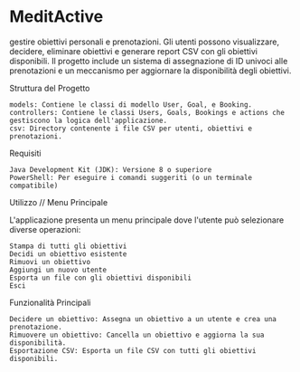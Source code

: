 # MeditActive
 
gestire obiettivi personali e prenotazioni. Gli utenti possono visualizzare, decidere, eliminare obiettivi e generare report CSV con gli obiettivi disponibili. Il progetto include un sistema di assegnazione di ID univoci alle prenotazioni e un meccanismo per aggiornare la disponibilità degli obiettivi.

Struttura del Progetto

    models: Contiene le classi di modello User, Goal, e Booking.
    controllers: Contiene le classi Users, Goals, Bookings e actions che gestiscono la logica dell'applicazione.
    csv: Directory contenente i file CSV per utenti, obiettivi e prenotazioni.

Requisiti

    Java Development Kit (JDK): Versione 8 o superiore
    PowerShell: Per eseguire i comandi suggeriti (o un terminale compatibile)

Utilizzo //
Menu Principale

L'applicazione presenta un menu principale dove l'utente può selezionare diverse operazioni:

    Stampa di tutti gli obiettivi
    Decidi un obiettivo esistente
    Rimuovi un obiettivo
    Aggiungi un nuovo utente
    Esporta un file con gli obiettivi disponibili
    Esci

Funzionalità Principali

    Decidere un obiettivo: Assegna un obiettivo a un utente e crea una prenotazione.
    Rimuovere un obiettivo: Cancella un obiettivo e aggiorna la sua disponibilità.
    Esportazione CSV: Esporta un file CSV con tutti gli obiettivi disponibili.
